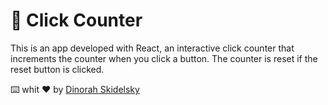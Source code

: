 <h1>📌 Click Counter</h1>

<p> This is an app developed with React, an interactive click counter that increments the counter when you click a button. The counter is reset if the reset button is clicked.</p>


⌨️ whit ♥ by [Dinorah Skidelsky](https://github.com/DinorahSkidelsky)
